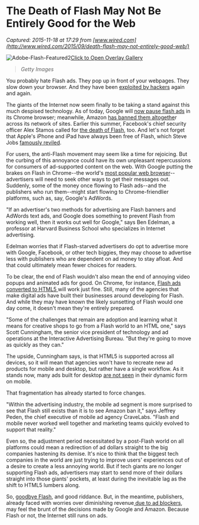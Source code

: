 # The Death of Flash May Not Be Entirely Good for the Web

_Captured: 2015-11-18 at 17:29 from [www.wired.com](http://www.wired.com/2015/09/death-flash-may-not-entirely-good-web/)_

![Adobe-Flash-Featured2](http://www.wired.com/wp-content/uploads/2015/09/Adobe-Flash-Featured2-289x289.jpg)[Click to Open Overlay Gallery](javascript:;)

> _Getty Images_

You probably hate Flash ads. They pop up in front of your webpages. They slow down your browser. And they have been [exploited by hackers](http://www.wired.com/2015/07/adobe-flash-player-die/) again and again.

The giants of the Internet now seem finally to be taking a stand against this much despised technology. As of today, Google will [now pause flash ads](http://www.wired.com/2015/08/google-flash-ads/) in its Chrome browser; meanwhile, Amazon [has banned them altogethe](http://advertising.amazon.com/ad-specs/en/policy/technical-guidelines)r across its network of sites. Earlier this summer, Facebook's chief security officer Alex Stamos called for [the death of Flash](https://nakedsecurity.sophos.com/2015/07/14/facebooks-new-cso-comes-out-swinging-death-to-flash/), too. And let's not forget that Apple's iPhone and iPad have always been free of Flash, which Steve Jobs [famously reviled](http://www.apple.com/hotnews/thoughts-on-flash/).

For users, the anti-Flash movement may seem like a time for rejoicing. But the curbing of this annoyance could have its own unpleasant repercussions for consumers of ad-supported content on the web. With Google putting the brakes on Flash in Chrome--the world's [most popular web browser](http://gs.statcounter.com/)--advertisers will need to seek other ways to get their messages out. Suddenly, some of the money once flowing to Flash ads--and the publishers who run them--might start flowing to Chrome-friendlier platforms, such as, say, Google's AdWords.

"If an advertiser's two methods for advertising are Flash banners and AdWords text ads, and Google does something to prevent Flash from working well, then it works out well for Google," says Ben Edelman, a professor at Harvard Business School who specializes in Internet advertising.

Edelman worries that if Flash-starved advertisers do opt to advertise more with Google, Facebook, or other tech biggies, they may choose to advertise less with publishers who are dependent on ad money to stay afloat. And that could ultimately mean fewer choices for readers.

To be clear, the end of Flash wouldn't also mean the end of annoying video popups and animated ads for good. On Chrome, for instance, [Flash ads converted to HTML5 ](https://plus.google.com/+GoogleAds/posts/UQSBzWiMpEG?e=-RedirectToSandbox)will work just fine. Still, many of the agencies that make digital ads have built their businesses around developing for Flash. And while they may have known the likely sunsetting of Flash would one day come, it doesn't mean they're entirely prepared.

"Some of the challenges that remain are adoption and learning what it means for creative shops to go from a Flash world to an HTML one," says Scott Cunningham, the senior vice president of technology and ad operations at the Interactive Advertising Bureau. "But they're going to move as quickly as they can."

The upside, Cunningham says, is that HTML5 is supported across all devices, so it will mean that agencies won't have to recreate new ad products for mobile and desktop, but rather have a single workflow. As it stands now, many ads built for desktop [are not seen](http://marketingland.com/advertisers-keep-running-flash-ads-on-mobile-even-though-its-rarely-supported-134395) in their dynamic form on mobile.

That fragmentation has already started to force changes.

"Within the advertising industry, the mobile ad segment is more surprised to see that Flash still exists than it is to see Amazon ban it," says Jeffrey Peden, the chief executive of mobile ad agency CraveLabs. "Flash and mobile never worked well together and marketing teams quickly evolved to support that reality."

Even so, the adjustment period necessitated by a post-Flash world on all platforms could mean a redirection of ad dollars straight to the big companies hastening its demise. It's nice to think that the biggest tech companies in the world are just trying to improve users' experiences out of a desire to create a less annoying world. But if tech giants are no longer supporting Flash ads, advertisers may start to send more of their dollars straight into those giants' pockets, at least during the inevitable lag as the shift to HTML5 lumbers along.

So, [goodbye Flash](http://www.wired.com/2015/07/adobe-flash-player-die/), and good riddance. But, in the meantime, publishers, already faced with worries over diminishing revenue[ due to ad blockers](http://blogs.wsj.com/cmo/2015/04/09/growth-of-ad-blocking-adds-to-publishers-worries/), may feel the brunt of the decisions made by Google and Amazon. Because Flash or not, the Internet still runs on ads.
